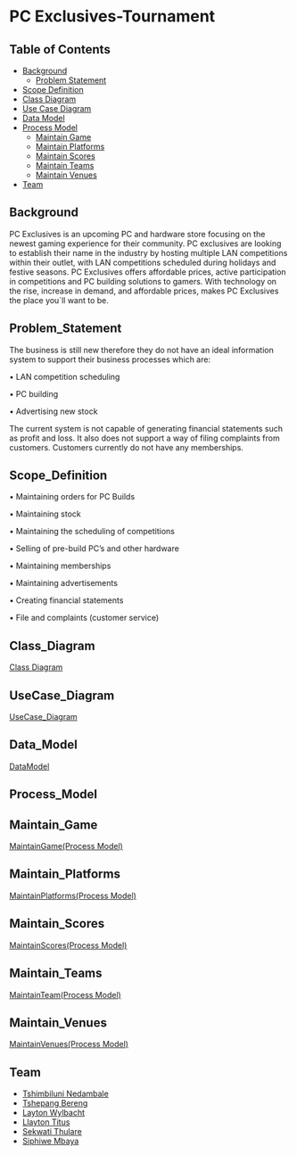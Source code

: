 # PC Exclusives-Tournament

## Table of Contents

- [Background](#Background)
  - [Problem Statement](#Problem_Statement)
- [Scope Definition](#Scope_Definition)
- [Class Diagram](#Class_Diagram)
- [Use Case Diagram](#UseCase_Diagram)
- [Data Model](#Data_Model)
- [Process Model](#Process_Model)
  - [Maintain Game](#Maintain_Game)
  - [Maintain Platforms](#Maintain_Platforms)
  - [Maintain Scores](#Maintain_Scores)
  - [Maintain Teams](#Maintain_Teams)
  - [Maintain Venues](#Maintain_Venues)
- [Team](#Team)

## Background

PC Exclusives is an upcoming PC and hardware store focusing on the newest gaming experience for their community.
PC exclusives are looking to establish their name in the industry by hosting multiple LAN competitions within their outlet, with LAN competitions scheduled during holidays and festive seasons. PC Exclusives offers affordable prices, active participation in competitions and PC building solutions to gamers.
With technology on the rise, increase in demand, and affordable prices, makes PC Exclusives the place you`ll want to be.

## Problem_Statement

The business is still new therefore they do not have an ideal information system to support their business processes which are:

•	LAN competition scheduling

•	PC building 

•	Advertising new stock

The current system is not capable of generating financial statements such as profit and loss.
It also does not support a way of filing complaints from customers.
Customers currently do not have any memberships.

## Scope_Definition

•	Maintaining orders for PC Builds

•	Maintaining stock

•	Maintaining the scheduling of competitions

•	Selling of pre-build PC’s and other hardware

•	Maintaining memberships

•	Maintaining advertisements

•	Creating financial statements

•	File and complaints (customer service)

## Class_Diagram

[Class Diagram](https://github.com/TshimbiluniRSA/CMPG223-GROUP-PROJECT/blob/main/Files/Class%20Diagram.pdf)

## UseCase_Diagram

[UseCase_Diagram](https://github.com/TshimbiluniRSA/CMPG223-GROUP-PROJECT/blob/main/Files/UseCase_Diagram.png)

## Data_Model

[DataModel](https://github.com/TshimbiluniRSA/CMPG223-GROUP-PROJECT/blob/main/Files/DataModel.pdf)

## Process_Model

## Maintain_Game

[MaintainGame(Process Model)](https://github.com/TshimbiluniRSA/CMPG223-GROUP-PROJECT/blob/main/Files/MaintainGame(Process%20Model).pdf)

## Maintain_Platforms

[MaintainPlatforms(Process Model)](https://github.com/TshimbiluniRSA/CMPG223-GROUP-PROJECT/blob/main/Files/MaintainPlatforms(Process%20Model).pdf)

## Maintain_Scores

[MaintainScores(Process Model)](https://github.com/TshimbiluniRSA/CMPG223-GROUP-PROJECT/blob/main/Files/MaintainScores(Process%20Model).pdf)

## Maintain_Teams

[MaintainTeam(Process Model)](https://github.com/TshimbiluniRSA/CMPG223-GROUP-PROJECT/blob/main/Files/MaintainTeam(Process%20Model).pdf)

## Maintain_Venues

[MaintainVenues(Process Model)](https://github.com/TshimbiluniRSA/CMPG223-GROUP-PROJECT/blob/main/Files/MaintainVenues(Process%20Model).pdf)

## Team
- [Tshimbiluni Nedambale](https://github.com/TshimbiluniRSA)
- [Tshepang Bereng](https://github.com/WinteerBeaar)
- [Layton Wylbacht](https://github.com/Lay-Dawg)
- [Llayton Titus](https://github.com/CloaXy)
- [Sekwati Thulare]()
- [Siphiwe Mbaya]()


